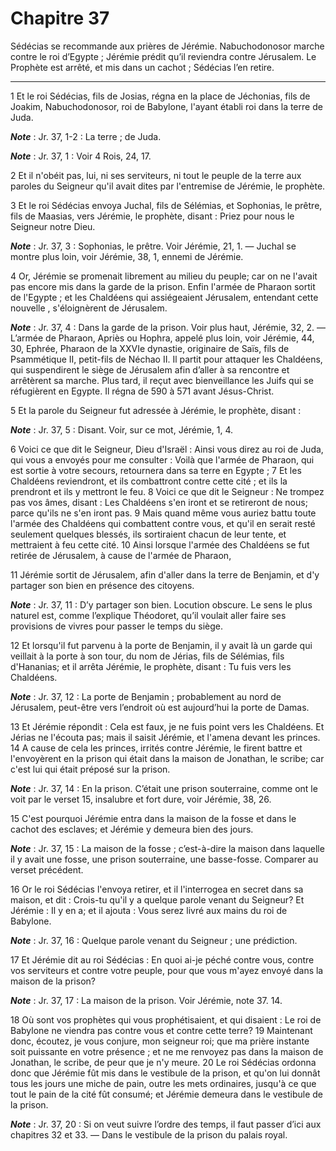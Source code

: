 # Chapitre 37

Sédécias se recommande aux prières de Jérémie.
Nabuchodonosor marche contre le roi d’Egypte ; Jérémie prédit qu’il reviendra contre Jérusalem.
Le Prophète est arrêté, et mis dans un cachot ; Sédécias l’en retire.

***

1 Et le roi Sédécias, fils de Josias, régna en la place de Jéchonias, fils de Joakim, Nabuchodonosor, roi de Babylone, l'ayant établi roi dans la terre de Juda.

***Note*** :  Jr. 37, 1-2 : La terre ; de Juda.

***Note*** :  Jr. 37, 1 : Voir 4 Rois, 24, 17.

2 Et il n'obéit pas, lui, ni ses serviteurs, ni tout le peuple de la terre aux paroles du Seigneur qu'il avait dites par l'entremise de Jérémie, le prophète.


3 Et le roi Sédécias envoya Juchal, fils de Sélémias, et Sophonias, le prêtre, fils de Maasias, vers Jérémie, le prophète, disant : Priez pour nous le Seigneur notre Dieu.

***Note*** :  Jr. 37, 3 : Sophonias, le prêtre. Voir Jérémie, 21, 1. ― Juchal se montre plus loin, voir Jérémie, 38, 1, ennemi de Jérémie.

4 Or, Jérémie se promenait librement au milieu du peuple; car on ne l'avait pas encore mis dans la garde de la prison. Enfin l'armée de Pharaon sortit de l'Egypte ; et les Chaldéens qui assiégeaient Jérusalem, entendant cette nouvelle , s'éloignèrent de Jérusalem.

***Note*** :  Jr. 37, 4 : Dans la garde de la prison. Voir plus haut, Jérémie, 32, 2. ― L’armée de Pharaon, Apriès ou Hophra, appelé plus loin, voir Jérémie, 44, 30, Ephrée, Pharaon de la XXVIe dynastie, originaire de Saïs, fils de Psammétique II, petit-fils de Néchao II. Il partit pour attaquer les Chaldéens, qui suspendirent le siège de Jérusalem afin d’aller à sa rencontre et arrêtèrent sa marche. Plus tard, il reçut avec bienveillance les Juifs qui se réfugièrent en Egypte. Il régna de 590 à 571 avant Jésus-Christ.

5 Et la parole du Seigneur fut adressée à Jérémie, le prophète, disant :

***Note*** :  Jr. 37, 5 : Disant. Voir, sur ce mot, Jérémie, 1, 4.


6 Voici ce que dit le Seigneur, Dieu d'Israël : Ainsi vous direz au roi de Juda, qui vous a envoyés pour me consulter : Voilà que l'armée de Pharaon, qui est sortie à votre secours, retournera dans sa terre en Egypte ; 7 Et les Chaldéens reviendront, et ils combattront contre cette cité ; et ils la prendront et ils y mettront le feu. 8 Voici ce que dit le Seigneur : Ne trompez pas vos âmes, disant : Les Chaldéens s'en iront et se retireront de nous; parce qu'ils ne s'en iront pas. 9 Mais quand même vous auriez battu toute l'armée des Chaldéens qui combattent contre vous, et qu'il en serait resté seulement quelques blessés, ils sortiraient chacun de leur tente, et mettraient à feu cette cité. 10 Ainsi lorsque l'armée des Chaldéens se fut retirée de Jérusalem, à cause de l'armée de Pharaon,


11 Jérémie sortit de Jérusalem, afin d'aller dans la terre de Benjamin, et d'y partager son bien en présence des citoyens.

***Note*** :  Jr. 37, 11 : D’y partager son bien. Locution obscure. Le sens le plus naturel est, comme l’explique Théodoret, qu’il voulait aller faire ses provisions de vivres pour passer le temps du siège.

12 Et lorsqu'il fut parvenu à la porte de Benjamin, il y avait là un garde qui veillait à la porte à son tour, du nom de Jérias, fils de Sélémias, fils d'Hananias; et il arrêta Jérémie, le prophète, disant : Tu fuis vers les Chaldéens.

***Note*** :  Jr. 37, 12 : La porte de Benjamin ; probablement au nord de Jérusalem, peut-être vers l’endroit où est aujourd’hui la porte de Damas.

13 Et Jérémie répondit : Cela est faux, je ne fuis point vers les Chaldéens. Et Jérias ne l'écouta pas; mais il saisit Jérémie, et l'amena devant les princes. 14 A cause de cela les princes, irrités contre Jérémie, le firent battre et l'envoyèrent en la prison qui était dans la maison de Jonathan, le scribe; car c'est lui qui était préposé sur la prison.

***Note*** :  Jr. 37, 14 : En la prison. C’était une prison souterraine, comme ont le voit par le verset 15, insalubre et fort dure, voir Jérémie, 38, 26.

15 C'est pourquoi Jérémie entra dans la maison de la fosse et dans le cachot des esclaves; et Jérémie y demeura bien des jours.

***Note*** :  Jr. 37, 15 : La maison de la fosse ; c’est-à-dire la maison dans laquelle il y avait une fosse, une prison souterraine, une basse-fosse. Comparer au verset précédent.


16 Or le roi Sédécias l'envoya retirer, et il l'interrogea en secret dans sa maison, et dit : Crois-tu qu'il y a quelque parole venant du Seigneur? Et Jérémie : Il y en a; et il ajouta : Vous serez livré aux mains du roi de Babylone.

***Note*** :  Jr. 37, 16 : Quelque parole venant du Seigneur ; une prédiction.

17 Et Jérémie dit au roi Sédécias : En quoi ai-je péché contre vous, contre vos serviteurs et contre votre peuple, pour que vous m'ayez envoyé dans la maison de la prison?

***Note*** :  Jr. 37, 17 : La maison de la prison. Voir Jérémie, note 37. 14.

18 Où sont vos prophètes qui vous prophétisaient, et qui disaient : Le roi de Babylone ne viendra pas contre vous et contre cette terre? 19 Maintenant donc, écoutez, je vous conjure, mon seigneur roi; que ma prière instante soit puissante en votre présence ; et ne me renvoyez pas dans la maison de Jonathan, le scribe, de peur que je n'y meure. 20 Le roi Sédécias ordonna donc que Jérémie fût mis dans le vestibule de la prison, et qu'on lui donnât tous les jours une miche de pain, outre les mets ordinaires, jusqu'à ce que tout le pain de la cité fût consumé; et Jérémie demeura dans le vestibule de la prison.

***Note*** :  Jr. 37, 20 : Si on veut suivre l’ordre des temps, il faut passer d’ici aux chapitres 32 et 33. ― Dans le vestibule de la prison du palais royal.

